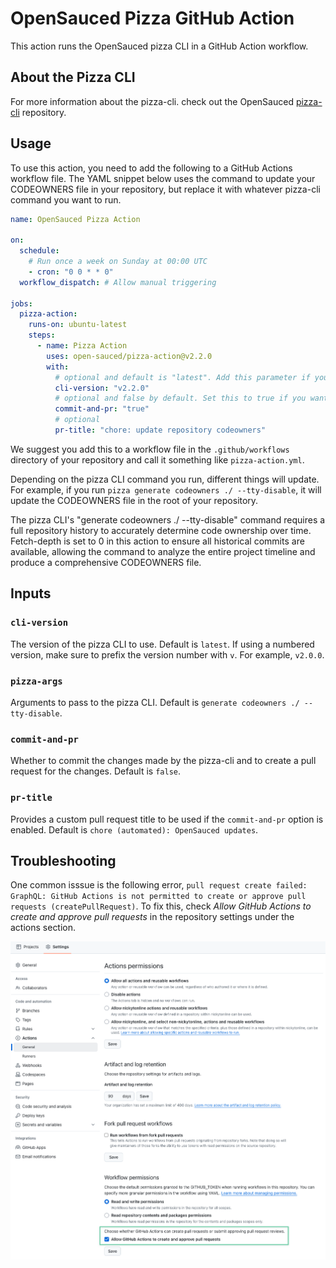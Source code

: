 # OpenSauced Pizza GitHub Action

This action runs the OpenSauced pizza CLI in a GitHub Action workflow.

## About the Pizza CLI

For more information about the pizza-cli. check out the OpenSauced [pizza-cli](https://github.com/open-sauced/pizza-cli) repository.

## Usage

To use this action, you need to add the following to a GitHub Actions workflow file. The YAML snippet below uses the command to update your CODEOWNERS file in your repository, but replace it with whatever pizza-cli command you want to run.

```yaml
name: OpenSauced Pizza Action

on:
  schedule:
    # Run once a week on Sunday at 00:00 UTC
    - cron: "0 0 * * 0"
  workflow_dispatch: # Allow manual triggering

jobs:
  pizza-action:
    runs-on: ubuntu-latest
    steps:
      - name: Pizza Action
        uses: open-sauced/pizza-action@v2.2.0
        with:
          # optional and default is "latest". Add this parameter if you want to use a specific version, e.g. v2.0.0
          cli-version: "v2.2.0"
          # optional and false by default. Set this to true if you want to have a pull request for the changes created automatically.
          commit-and-pr: "true"
          # optional
          pr-title: "chore: update repository codeowners"
```

We suggest you add this to a workflow file in the `.github/workflows` directory of your repository and call it something like `pizza-action.yml`.

Depending on the pizza CLI command you run, different things will update. For example, if you run `pizza generate codeowners ./ --tty-disable`, it will update the CODEOWNERS file in the root of your repository.

The pizza CLI's "generate codeowners ./ --tty-disable" command requires a full repository history to accurately determine code ownership over time. Fetch-depth is set to 0 in this action to ensure all historical commits are available, allowing the command to analyze the entire project timeline and produce a comprehensive CODEOWNERS file.

## Inputs

### `cli-version`

The version of the pizza CLI to use. Default is `latest`. If using a numbered version, make sure to prefix the version number with `v`. For example, `v2.0.0`.

### `pizza-args`

Arguments to pass to the pizza CLI. Default is `generate codeowners ./ --tty-disable`.

### `commit-and-pr`

Whether to commit the changes made by the pizza-cli and to create a pull request for the changes. Default is `false`.

### `pr-title`

Provides a custom pull request title to be used if the `commit-and-pr` option is enabled. Default is `chore (automated): OpenSauced updates`.

## Troubleshooting

One common isssue is the following error, `pull request create failed: GraphQL: GitHub Actions is not permitted to create or approve pull requests (createPullRequest)`. To fix this, check _Allow GitHub Actions to create and approve pull requests_ in the repository settings under the actions section.

![GitHub Actions section of a repository's settings](repository-settings.png)

